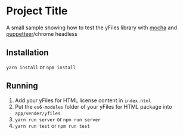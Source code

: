 # Project Title

A small sample showing how to test the yFiles library with [mocha](https://mochajs.org/) and [puppetteer](https://github.com/GoogleChrome/puppeteer)/chrome headless

## Installation

`yarn install`
or 
`npm install`

## Running

1. Add your yFiles for HTML license content in `index.html`
2. Put the `es6-modules` folder of your yFiles for HTML package into `app/vender/yfiles`
3. `yarn run server` or `npm run server`
3. `yarn run test` or `npm run test`